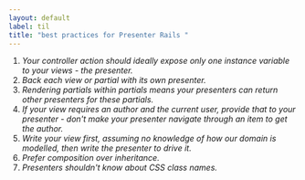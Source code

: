```yaml
---
layout: default
label: til
title: "best practices for Presenter Rails "
---
```


1. _Your controller action should ideally expose only one instance variable to your views - the presenter._
2. _Back each view or partial with its own presenter._
3. _Rendering partials within partials means your presenters can return other presenters for these partials._
4. _If your view requires an author and the current user, provide that to your presenter - don't make your presenter navigate through an item to get the author._
5. _Write your view first, assuming no knowledge of how our domain is modelled, then write the presenter to drive it._
6. _Prefer composition over inheritance._
7. _Presenters shouldn't know about CSS class names._

